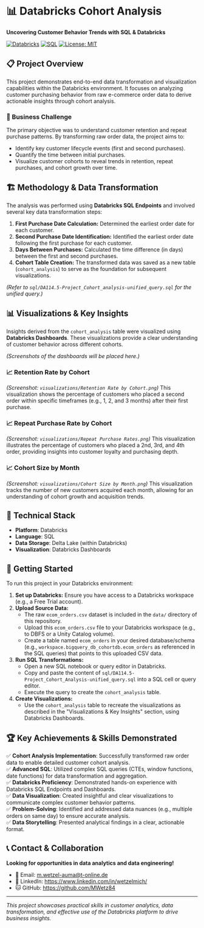 # 📊 Databricks Cohort Analysis

**Uncovering Customer Behavior Trends with SQL & Databricks**

[![Databricks](https://img.shields.io/badge/Databricks-FF3621?style=for-the-badge&logo=databricks&logoColor=white)](https://www.databricks.com/)
[![SQL](https://img.shields.io/badge/SQL-4479A1?style=for-the-badge&logo=postgresql&logoColor=white)](https://en.wikipedia.org/wiki/SQL)
[![License: MIT](https://img.shields.io/badge/License-MIT-yellow.svg)](https://opensource.org/licenses/MIT)

## 📋 Project Overview

This project demonstrates end-to-end data transformation and visualization capabilities within the Databricks environment. It focuses on analyzing customer purchasing behavior from raw e-commerce order data to derive actionable insights through cohort analysis.

### 🎯 Business Challenge

The primary objective was to understand customer retention and repeat purchase patterns. By transforming raw order data, the project aims to:
- Identify key customer lifecycle events (first and second purchases).
- Quantify the time between initial purchases.
- Visualize customer cohorts to reveal trends in retention, repeat purchases, and cohort growth over time.

## 🏗️ Methodology & Data Transformation

The analysis was performed using **Databricks SQL Endpoints** and involved several key data transformation steps:

1.  **First Purchase Date Calculation:** Determined the earliest order date for each customer.
2.  **Second Purchase Date Identification:** Identified the earliest order date following the first purchase for each customer.
3.  **Days Between Purchases:** Calculated the time difference (in days) between the first and second purchases.
4.  **Cohort Table Creation:** The transformed data was saved as a new table (`cohort_analysis`) to serve as the foundation for subsequent visualizations.

*(Refer to `sql/DA114.5-Project_Cohort_analysis-unified_query.sql` for the unified query.)*

## 📊 Visualizations & Key Insights

Insights derived from the `cohort_analysis` table were visualized using **Databricks Dashboards**. These visualizations provide a clear understanding of customer behavior across different cohorts.

*(Screenshots of the dashboards will be placed here.)*

### 📈 Retention Rate by Cohort
*(Screenshot: `visualizations/Retention Rate by Cohort.png`)*
This visualization shows the percentage of customers who placed a second order within specific timeframes (e.g., 1, 2, and 3 months) after their first purchase.

### 📈 Repeat Purchase Rate by Cohort
*(Screenshot: `visualizations/Repeat Purchase Rates.png`)*
This visualization illustrates the percentage of customers who placed a 2nd, 3rd, and 4th order, providing insights into customer loyalty and purchasing depth.

### 📈 Cohort Size by Month
*(Screenshot: `visualizations/Cohort Size by Month.png`)*
This visualization tracks the number of new customers acquired each month, allowing for an understanding of cohort growth and acquisition trends.

## 🔧 Technical Stack

-   **Platform**: Databricks
-   **Language**: SQL
-   **Data Storage**: Delta Lake (within Databricks)
-   **Visualization**: Databricks Dashboards

## 🚀 Getting Started

To run this project in your Databricks environment:

1.  **Set up Databricks:** Ensure you have access to a Databricks workspace (e.g., a Free Trial account).
2.  **Upload Source Data:**
    *   The raw `ecom_orders.csv` dataset is included in the `data/` directory of this repository.
    *   Upload this `ecom_orders.csv` file to your Databricks workspace (e.g., to DBFS or a Unity Catalog volume).
    *   Create a table named `ecom_orders` in your desired database/schema (e.g., `workspace.bigquery_db_cohortdb.ecom_orders` as referenced in the SQL queries) that points to this uploaded CSV data.
3.  **Run SQL Transformations:**
    *   Open a new SQL notebook or query editor in Databricks.
    *   Copy and paste the content of `sql/DA114.5-Project_Cohort_Analysis-unified_query.sql` into a SQL cell or query editor.
    *   Execute the query to create the `cohort_analysis` table.
4.  **Create Visualizations:**
    *   Use the `cohort_analysis` table to recreate the visualizations as described in the "Visualizations & Key Insights" section, using Databricks Dashboards.

## 🏆 Key Achievements & Skills Demonstrated

✅ **Cohort Analysis Implementation**: Successfully transformed raw order data to enable detailed customer cohort analysis.  
✅ **Advanced SQL**: Utilized complex SQL queries (CTEs, window functions, date functions) for data transformation and aggregation.  
✅ **Databricks Proficiency**: Demonstrated hands-on experience with Databricks SQL Endpoints and Dashboards.  
✅ **Data Visualization**: Created insightful and clear visualizations to communicate complex customer behavior patterns.  
✅ **Problem-Solving**: Identified and addressed data nuances (e.g., multiple orders on same day) to ensure accurate analysis.  
✅ **Data Storytelling**: Presented analytical findings in a clear, actionable format.  

## 📞 Contact & Collaboration

**Looking for opportunities in data analytics and data engineering!**

-   📧 Email: m.wetzel-auma@t-online.de
-   💼 LinkedIn: https://www.linkedin.com/in/wetzelmich/
-   🐱 GitHub: https://github.com/MWetz84

---

*This project showcases practical skills in customer analytics, data transformation, and effective use of the Databricks platform to drive business insights.*